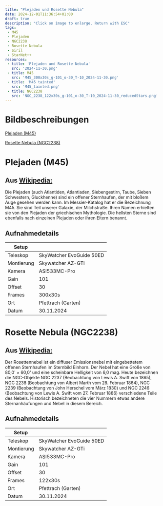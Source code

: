```yaml
---
title: "Plejaden und Rosette Nebula"
date: 2024-12-01T11:36:54+01:00
draft: true
description: "Click on image to enlarge. Return with ESC" 
tags:
 - M45
 - Plejaden
 - NGC2238
 - Rosette Nebula
 - Siril
 - StarNet++
resources:
 - title: 'Plejaden und Rosette Nebula'
   src: '2024-11-30.png'
 - title: M45
   src: 'M45_300x30s_g-101_o-30_T-10_2024-11-30.png'
 - title: 'M45 tainted'
   src: 'M45_tainted.png'
 - title: NGC2238
   src: 'NGC_2238_122x30s_g-101_o-30_T-10_2024-11-30_reducedStars.png'
---
```


# Bildbeschreibungen

[Plejaden (M45)](#plejaden-m45)

[Rosette Nebula (NGC2238)](#rosette-nebula-ngc2238)

# Plejaden (M45)

## Aus [Wikipedia:](https://de.wikipedia.org/wiki/Plejaden)
Die Plejaden (auch Atlantiden, Atlantiaden, Siebengestirn, Taube, Sieben Schwestern, Gluckhenne) sind ein offener Sternhaufen, der mit bloßem Auge gesehen werden kann. Im Messier-Katalog hat er die Bezeichnung M45. Sie sind Teil unserer Galaxie, der Milchstraße. Ihren Namen erhielten sie von den Plejaden der griechischen Mythologie. Die hellsten Sterne sind ebenfalls nach einzelnen Plejaden oder ihren Eltern benannt.

## Aufnahmedetails
|Setup       |                          |
|------------|--------------------------|
|Teleskop    | SkyWatcher EvoGuide 50ED |
|Montierung  | Skywatcher AZ-GTi        |
|Kamera      | ASI533MC-Pro             |
|Gain        | 101                      |
|Offset      | 30                       |
|Frames      | 300x30s                  |
|Ort         | Pfettrach (Garten)       |
|Datum       | 30.11.2024               |

# Rosette Nebula (NGC2238)

## Aus [Wikipedia:](https://de.wikipedia.org/wiki/Rosettennebel)

Der Rosettennebel ist ein diffuser Emissionsnebel mit eingebettetem offenen Sternhaufen im Sternbild Einhorn. Der Nebel hat eine Größe von 80,0' × 60,0' und eine scheinbare Helligkeit von 6,0 mag. Heute bezeichnen die NGC-Objekte NGC 2237 (Beobachtung von Lewis A. Swift von 1865), NGC 2238 (Beobachtung von Albert Marth vom 28. Februar 1864), NGC 2239 (Beobachtung von John Herschel vom März 1830) und NGC 2246 (Beobachtung von Lewis A. Swift vom 27. Februar 1886) verschiedene Teile des Nebels. Historisch bezeichneten die vier Nummern etwas andere Sternanhäufungen und Nebel in diesem Bereich.

## Aufnahmedetails

|Setup       |                          |
|------------|--------------------------|
|Teleskop    |SkyWatcher EvoGuide 50ED  |
|Montierung  |Skywatcher AZ-GTi         |
|Kamera      |ASI533MC-Pro              |
|Gain        |101                       |
|Offset      |30                        |
|Frames      |122x30s                   |
|Ort         |Pfettrach (Garten)        |
|Datum       |30.11.2024                |

